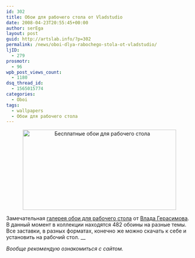 ```yaml
---
id: 302
title: Обои для рабочего стола от Vladstudio
date: 2008-04-23T20:55:45+00:00
author: serEga
layout: post
guid: http://artslab.info/?p=302
permalink: /news/oboi-dlya-rabochego-stola-ot-vladstudio/
ljID:
  - 279
prosmotr:
  - 96
wpb_post_views_count:
  - 1180
dsq_thread_id:
  - 1565015774
categories:
  - Oboi
tags:
  - wallpapers
  - Обои для рабочего стола
---
```

<p style="text-align: center;">
  <a href="{{site.img_cdn}}/vladstudio.jpg" class="lightview"><img class="alignnone size-full wp-image-303" title="vladstudio" src="{{site.img_cdn}}/vladstudio.jpg" alt="Бесплатные обои для рабочего стола" width="415" height="217" srcset="{{site.img_cdn}}/vladstudio.jpg 415w, {{site.img_cdn}}/vladstudio-300x156.jpg 300w" sizes="(max-width: 415px) 100vw, 415px" /></a>
</p>

Замечательная <a href="http://www.vladstudio.com/ru/wallpapers/" target="_blank">галерея обои для рабочего стола</a> от <a href="http://www.vladstudio.com/ru/home/" target="_blank">Влада Герасимова</a>. В данный момент в коллекции находятся 482 обоины на разные темы. Все заставки, в разных форматах, конечно же можно скачать к себе и установить на рабочий стол. __

_Вообще рекомендую ознакомиться с сайтом._